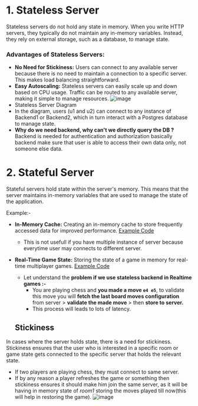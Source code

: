 # 1. Stateless Server
Stateless servers do not hold any state in memory. When you write HTTP servers, they typically do not maintain any in-memory variables. Instead, they rely on external storage, such as a database, to manage state.
### Advantages of Stateless Servers:
- **No Need for Stickiness:** Users can connect to any available server because there is no need to maintain a connection to a specific server. This makes load balancing straightforward.
- **Easy Autoscaling:** Stateless servers can easily scale up and down based on CPU usage. Traffic can be routed to any available server, making it simple to manage resources.
![image](https://github.com/user-attachments/assets/0cc2dd65-cac3-4c67-aba4-83041eb47145)
- Stateless Server Diagram
- In the diagram, users (u1 and u2) can connect to any instance of Backend1 or Backend2, which in turn interact with a Postgres database to manage state.
- **Why do we need backend, why can't we directly query the DB ?**
  Backend is needed for authentication and authorization basically backend make sure that user is able to access their own data only, not someone else data.

# 2. Stateful Server
Stateful servers hold state within the server's memory. This means that the server maintains in-memory variables that are used to manage the state of the application.

Example:-
- **In-Memory Cache:** Creating an in-memory cache to store frequently accessed data for improved performance. [Example Code](https://github.com/code100x/cms/blob/e905c71eacf9d99f68db802b24b7b3a924ae27f1/src/db/Cache.ts#L3)
  - This is not usefull if you have multiple instance of server because everytime user may connects to different server.
- **Real-Time Game State:** Storing the state of a game in memory for real-time multiplayer games. [Example Code](https://github.com/code100x/chess/blob/main/apps/ws/src/Game.ts#L41-L47)
  - Let understand the **problem if we use stateless backend in Realtime games :-**
    - You are playing chess and **you made a move `e4 e5`**, to validate this move you will **fetch the last board moves configuration** from server > **validate the made move** > then **store to server.**
    - This process will leads to lots of latency.

  ## Stickiness
In cases where the server holds state, there is a need for stickiness. Stickiness ensures that the user who is interested in a specific room or game state gets connected to the specific server that holds the relevant state.
- If two players are playing chess, they must connect to same server.
- If by any reason a player refreshes the game or something then stickiness ensures it should make him join the same server, as it will be having in memory state of *room1* storing the moves played till now(this will help in restoring the game).
![image](https://github.com/user-attachments/assets/caac5fb0-3971-44b8-aa25-cbf2ff257813)



